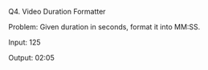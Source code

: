 Q4. Video Duration Formatter

Problem:
Given duration in seconds, format it into MM:SS.

Input:
125

Output:
02:05